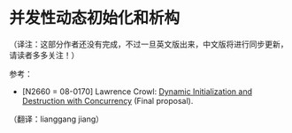 # 并发性动态初始化和析构

（译注：这部分作者还没有完成，不过一旦英文版出来，中文版将进行同步更新，请读者多多关注！）

参考：

*   [N2660 = 08-0170] Lawrence Crowl: [Dynamic Initialization and Destruction with Concurrency](http://www.open-std.org/jtc1/sc22/wg21/docs/papers/2008/n2660.htm) (Final proposal).

（翻译：lianggang jiang）